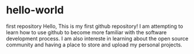 # hello-world
first repository
Hello,
This is my first github repository!
I am attempting to learn how to use github to become more familiar with the software development process. I am also intereste in learning about the open source community and having a place to store and upload my personal projects.
